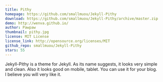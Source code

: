 ```yaml
---
title: Pithy
homepage: https://github.com/smallmuou/Jekyll-Pithy
download: https://github.com/smallmuou/Jekyll-Pithy/archive/master.zip
demo: http://wenva.github.io/
author: Pawpaw
thumbnail: pithy.jpg
license: MIT License
license_link: http://opensource.org/licenses/MIT
github_repo: smallmuou/Jekyll-Pithy
stars: 55
---
```


Jekyll-Pithy is a theme for Jekyll. As its name suggests, it looks very
simple and clean. Also it looks good on mobile, tablet. You can use it
for your blog. I believe you will very like it.
